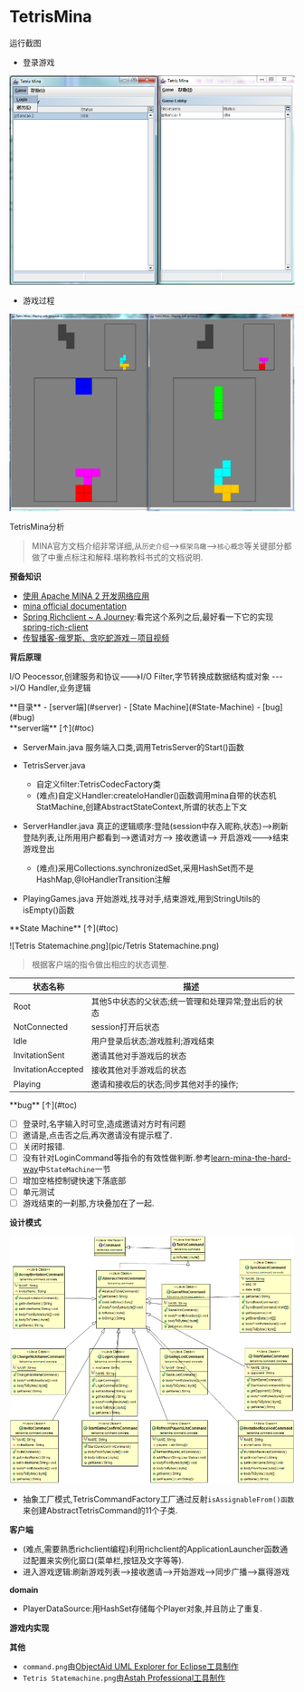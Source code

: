 TetrisMina
==========

运行截图

- 登录游戏

![login](pic/login.png)


- 游戏过程

![playing](pic/playing.png)

TetrisMina分析

> MINA官方文档介绍非常详细,从`历史介绍`-->`框架鸟瞰`-->`核心概念`等关键部分都做了中重点标注和解释.堪称教科书式的文档说明.

**预备知识**

- [使用 Apache MINA 2 开发网络应用](https://www.ibm.com/developerworks/cn/java/j-lo-mina2/)
- [mina official documentation](https://mina.apache.org/mina-project/documentation.html#documentation)
- [Spring Richclient ~ A Journey](http://chrismdp.com/2006/04/spring-richclient/):看完这个系列之后,最好看一下它的实现[spring-rich-client](https://github.com/shevek/spring-rich-client)
- [传智播客-俄罗斯、贪吃蛇游戏－项目视频](http://java.itcast.cn/news/b4c1f433/34fd/4a7b/96bf/f1ae5e00ce70.shtml)

**背后原理**

I/O Peocessor,创建服务和协议--->I/O Filter,字节转换成数据结构或对象 --->I/O Handler,业务逻辑


<div id="toc">
**目录**
- [server端](#server)
- [State Machine](#State-Machine)
- [bug](#bug)




<div id="server">
**server端**  [↑](#toc)

- ServerMain.java
	服务端入口类,调用TetrisServer的Start()函数
- TetrisServer.java
	- 自定义filter:TetrisCodecFactory类
	- (难点)自定义Handler:createIoHandler()函数调用mina自带的状态机StatMachine,创建AbstractStateContext,所谓的状态上下文

- ServerHandler.java
	真正的逻辑顺序:登陆(session中存入昵称,状态)-->刷新登陆列表,让所用用户都看到-->邀请对方--> 接收邀请--> 开启游戏--->结束游戏登出
	- (难点)采用Collections.synchronizedSet,采用HashSet而不是HashMap,@IoHandlerTransition注解

- PlayingGames.java
	开始游戏,找寻对手,结束游戏,用到StringUtils的isEmpty()函数

<div id="State-Machine">
**State Machine**  [↑](#toc)

![Tetris Statemachine.png](pic/Tetris Statemachine.png)


> 根据客户端的指令做出相应的状态调整.

状态名称| 描述
-------- | ---
Root| 其他5中状态的父状态;统一管理和处理异常;登出后的状态
NotConnected| session打开后状态
Idle| 用户登录后状态;游戏胜利;游戏结束
InvitationSent| 邀请其他对手游戏后的状态
InvitationAccepted| 接收其他对手游戏后的状态
Playing| 邀请和接收后的状态;同步其他对手的操作;


<div id="bug">
**bug**  [↑](#toc)

- [ ]  登录时,名字输入时可空,造成邀请对方时有问题
- [ ] 邀请是,点击否之后,再次邀请没有提示框了.
- [ ] 关闭时报错.
- [ ] 没有针对LoginCommand等指令的有效性做判断.参考[learn-mina-the-hard-way](https://github.com/jptiancai/learn-mina-the-hard-way)中`StateMachine`一节
- [ ] 增加空格控制键快速下落底部
- [ ] 单元测试
- [ ] 游戏结束的一刹那,方块叠加在了一起.

**设计模式**

![command.png](pic/command.png)

- 抽象工厂模式,TetrisCommandFactory工厂通过反射`isAssignableFrom()函数`来创建AbstractTetrisCommand的11个子类.

**客户端**

- (难点,需要熟悉richclient编程)利用richclient的ApplicationLauncher函数通过配置来实例化窗口(菜单栏,按钮及文字等等).
- 进入游戏逻辑:刷新游戏列表-->接收邀请-->开始游戏-->同步广播-->赢得游戏

**domain**

- PlayerDataSource:用HashSet存储每个Player对象,并且防止了重复.

**游戏内实现**

**其他**

- `command.png`由[ObjectAid UML Explorer for Eclipse工具制作](http://www.objectaid.com/home)
- `Tetris Statemachine.png`由[Astah Professional工具制作](http://astah.net/editions/professional)







	
